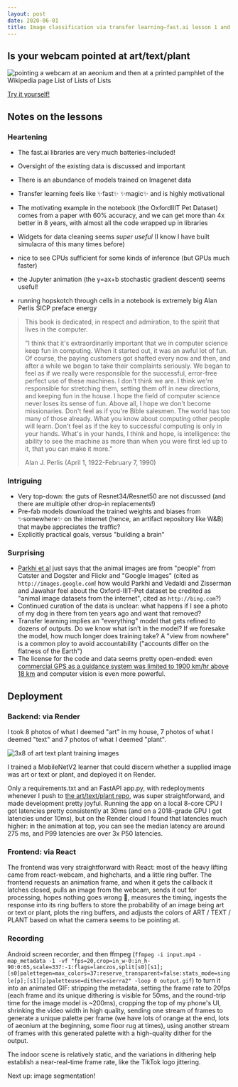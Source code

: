 ```yaml
---
layout: post
date: 2020-06-01
title: Image classification via transfer learning—fast.ai lesson 1 and 2
---
```


## Is your webcam pointed at art/text/plant

![pointing a webcam at an aeonium and then at a printed pamphlet of the Wikipedia page List of Lists of Lists](/assets/aeonium-lolol.gif)

[Try it yourself!](https://leebutterman.com/art-text-plant/)


## Notes on the lessons

### Heartening

* The fast.ai libraries are very much batteries-included!
* Oversight of the existing data is discussed and important
* There is an abundance of models trained on Imagenet data
* Transfer learning feels like ✨fast✨ ✨magic✨ and is highly motivational
* The motivating example in the notebook (the OxfordIIIT Pet Dataset) comes from a paper with 60% accuracy, and we can get more than 4x better in 8 years, with almost all the code wrapped up in libraries

* Widgets for data cleaning seems _super useful_ (I know I have built simulacra of this many times before)
* nice to see CPUs sufficient for some kinds of inference (but GPUs much faster)
* the Jupyter animation (the y=ax+b stochastic gradient descent) seems useful!
* running hopskotch through cells in a notebook is extremely big Alan Perlis SICP preface energy

> This book is dedicated, in respect and admiration, to the spirit that lives in the computer.
>
> "I think that it's extraordinarily important that we in computer science keep fun in computing. When it started out, it was an awful lot of fun. Of course, the paying customers got shafted every now and then, and after a while we began to take their complaints seriously. We began to feel as if we really were responsible for the successful, error-free perfect use of these machines. I don't think we are. I think we're responsible for stretching them, setting them off in new directions, and keeping fun in the house. I hope the field of computer science never loses its sense of fun. Above all, I hope we don't become missionaries. Don't feel as if you're Bible salesmen. The world has too many of those already. What you know about computing other people will learn. Don't feel as if the key to successful computing is only in your hands. What's in your hands, I think and hope, is intelligence: the ability to see the machine as more than when you were first led up to it, that you can make it more."
>
> Alan J. Perlis (April 1, 1922-February 7, 1990)

### Intriguing

* Very top-down: the guts of Resnet34/Resnet50 are not discussed (and there are multiple other drop-in replacements!)
* Pre-fab models download the trained weights and biases from ✨somewhere✨ on the internet (hence, an artifact repository like W&B) that maybe appreciates the traffic?
* Explicitly practical goals, versus "building a brain"


### Surprising

* [Parkhi et al](https://www.robots.ox.ac.uk/~vgg/publications/2012/parkhi12a/parkhi12a.pdf) just says that the animal images are from "people" from Catster and Dogster and Flickr and "Google Images" (cited as `http://images.google.com`! how would Parkhi and Vedaldi and Zisserman and Jawahar feel about the Oxford-IIIT-Pet dataset be credited as "animal image datasets from the internet", cited as `http://bing.com`?)
* Continued curation of the data is unclear: what happens if I see a photo of my dog in there from ten years ago and want that removed?
* Transfer learning implies an "everything" model that gets refined to dozens of outputs. Do we know what isn't in the model? If we foresake the model, how much longer does training take? A "view from nowhere" is a common ploy to avoid accountability ("accounts differ on the flatness of the Earth")
* The license for the code and data seems pretty open-ended: even [commercial GPS as a guidance system was limited to 1900 km/hr above 18 km](https://en.wikipedia.org/wiki/Coordinating_Committee_for_Multilateral_Export_Controls#Legacy:~:text=GPS) and computer vision is even more powerful.


## Deployment

### Backend: via Render

I took 8 photos of what I deemed "art" in my house, 7 photos of what I deemed "text" and 7 photos of what I deemed "plant". 

![3x8 of art text plant training images](/assets/art-text-plant-montage.jpg)

I trained a MobileNetV2 learner that could discern whether a supplied image was art or text or plant, and deployed it on Render. 

Only a requirements.txt and an FastAPI app.py, with redeployments whenever I push to [the art/text/plant repo](https://github.com/lsb/art-text-plant), was super straightforward, and made development pretty joyful. Running the app on a local 8-core CPU I got latencies pretty consistently at 30ms (and on a 2018-grade GPU I got latencies under 10ms), but on the Render cloud I found that latencies much higher: in the animation at top, you can see the median latency are around 275 ms, and P99 latencies are over 3x P50 latencies.


### Frontend: via React

The frontend was very straightforward with React: most of the heavy lifting came from react-webcam, and highcharts, and a little ring buffer. The frontend requests an animation frame, and when it gets the callback it latches closed, pulls an image from the webcam, sends it out for processing, hopes nothing goes wrong 🤞, measures the timing, ingests the response into its ring buffers to store the probability of an image being art or text or plant, plots the ring buffers, and adjusts the colors of ART / TEXT / PLANT based on what the camera seems to be pointing at.

### Recording

Android screen recorder, and then ffmpeg (`ffmpeg -i input.mp4 -map_metadata -1 -vf "fps=20,crop=in_w-0:in_h-90:0:65,scale=337:-1:flags=lanczos,split[s0][s1];[s0]palettegen=max_colors=37:reserve_transparent=false:stats_mode=single[p];[s1][p]paletteuse=dither=sierra2" -loop 0 output.gif`) to turn it into an animated GIF: stripping the metadata, setting the frame rate to 20fps (each frame and its unique dithering is visible for 50ms, and the round-trip time for the image model is ~200ms), cropping the top of my phone's UI, shrinking the video width in high quality, sending one stream of frames to generate a unique palette per frame (we have lots of orange at the end, lots of aeonium at the beginning, some floor rug at times), using another stream of frames with this generated palette with a high-quality dither for the output.

The indoor scene is relatively static, and the variations in dithering help establish a near-real-time frame rate, like the TikTok logo jittering.

Next up: image segmentation!
